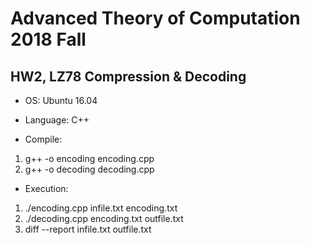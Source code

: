 # Advanced Theory of Computation 2018 Fall

## HW2, LZ78 Compression & Decoding

* OS: Ubuntu 16.04

* Language: C++

* Compile:

1. g++ -o encoding encoding.cpp
2. g++ -o decoding decoding.cpp

* Execution:

1. ./encoding.cpp infile.txt encoding.txt
2. ./decoding.cpp encoding.txt outfile.txt
3. diff --report infile.txt outfile.txt
